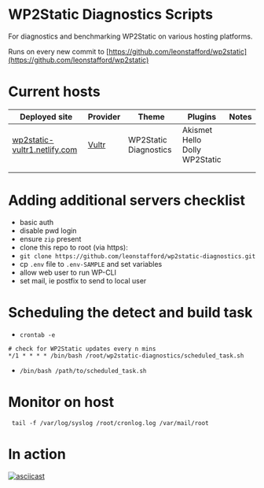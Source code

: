 # WP2Static Diagnostics Scripts

For diagnostics and benchmarking WP2Static on various hosting platforms.

Runs on every new commit to [https://github.com/leonstafford/wp2static](https://github.com/leonstafford/wp2static)

# Current hosts

|Deployed site|Provider|Theme|Plugins|Notes|
|---|---|---|---|---|
|[wp2static-vultr1.netlify.com](https://wp2static-vultr1.netlify.com)|[Vultr](https://www.vultr.com/)|WP2Static Diagnostics|Akismet<br/>Hello Dolly<br/>WP2Static|   |
|   |   |   |   |   |
|   |   |   |   |   |


# Adding additional servers checklist

 - basic auth
 - disable pwd login
 - ensure `zip` present
 - clone this repo to root (via https):
 - `git clone https://github.com/leonstafford/wp2static-diagnostics.git`
 - cp `.env` file to `.env-SAMPLE` and set variables
 - allow web user to run WP-CLI
 - set mail, ie postfix to send to local user

# Scheduling the detect and build task

 - `crontab -e`
```
# check for WP2Static updates every n mins
*/1 * * * * /bin/bash /root/wp2static-diagnostics/scheduled_task.sh
```

 - `/bin/bash /path/to/scheduled_task.sh`

# Monitor on host

` tail -f /var/log/syslog /root/cronlog.log /var/mail/root`

# In action

[![asciicast](https://asciinema.org/a/217395.svg)](https://asciinema.org/a/217395)
